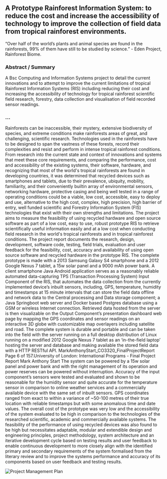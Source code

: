 <c><h2>A Prototype Rainforest Information System: to reduce the cost and increase the accessibility of technology to improve the collection of field data from tropical rainforest environments.</h2></c>
  
  <c>“Over half of the world’s plants and animal species are found in the rainforests, 99% of them have still to be studied by science.” </c>
<c> - Eden Project, Rainforest Biome. </c>

<c><h3>Abstract / Summary</h3></c>

<c>A Bsc Computing and Information Systems project to detail the current innovations and to attempt to improve the current limitations of tropical Rainforest Information Systems (RIS) including reducing their cost and increasing the accessibility of technology for tropical rainforest scientific field research, forestry, data collection and visualisation of field recorded sensor readings. </c>

<c><h3>...</h3></c>

Rainforests can be inaccessible, their mystery, extensive biodiversity of species, and extreme conditions
make rainforests areas of great, and challenging, scientific research. Technologies used in the rainforests
have to be designed to span the vastness of these forests, record their complexities and resist and perform
in intense tropical rainforest conditions.
From research into the current state and context of innovations and systems that meet these core
requirements, and comparing the performance, cost and accessibility of the existing systems, their
software, hardware, and recognizing that most of the world's tropical rainforests are found in developing
countries, it was determined that recycled devices such as smartphones and tablets, due to their
prevalence, ubiquity, mobility, familiarity, and their conveniently builtin array of environmental sensors,
networking hardware, protective casing and being well tested in a range of operating conditions could be
a viable, low cost, accessible, easy to deploy and use, alternative to the high cost, complex, high
precision, high barrier of entry, well funded scientific and Forestry Information System (FIS) technologies
that exist with their own strengths and limitations.
The project aims to measure the feasibility of using recycled hardware and open source software as part of
a low cost, easy to use, robust prototype RIS to retrieve scientifically useful information easily and at a
low cost when conducting field research in the world's tropical rainforests and in tropical rainforest
conditions.
The project report documents the research, design, development, software code, testing, field trials,
evaluation and user feedback for the feasibility, cost, accuracy and availability of using open source
software and recycled hardware in the prototype RIS. The complete prototype is made with a 2013
Samsung Galaxy S4 smartphone and a 2012 Google Nexus 7 tablet, a 15w solar panel and a 9000 mAh
power bank.
A client smartphone Java Android application serves as a reasonably reliable automated data-capturing
TPS (Transaction Processing System) Input Component of the RIS, that automates the data collection
from the currently implemented device’s inbuilt sensors, including, GPS, temperature, humidity and
timestamps at 15 minute intervals that can store the field data offline and network data to the Central
processing and Data storage component; a Java Springboot web server and Docker based Postgres
database using a GSM or wireless Internet connection.
Retrieved data hosted from the server is then visualizable on the Output Component’s presentation
dashboard web page by mapping the GPS coordinates and sensor readings on an interactive 3D globe
with customizable map overlayers including satellite and road.
The complete system is durable and portable and can be taken into the field with the server running on a
full desktop distribution of Linux running on a modified 2012 Google Nexus 7 tablet as an ‘in-the-field
laptop’ hosting the server and database and making available the stored field data with a HTTP RESTful
API.
MarkAnthonyStart_CO3320_FinalProjectReport
Page 6 of 157.University of London: International Programs - Final Project Report
Mark Anthony Start
The system can be powered by a 15w solar panel and power bank and with the right management of its
operation and power reserves can be powered without interruption.
Accuracy of the input component’s sensors were tested and evaluated and shown to be reasonable for the
humidity sensor and quite accurate for the temperature sensor in comparison to online weather services
and a commercially available device with the same set of inbuilt sensors. GPS coordinates ranged from
exact to within a variance of ~50-100 metres of their true location with reliable timestamps but with some
anomalous time and date values.
The overall cost of the prototype was very low and the accessibility of the system evaluated to be high in
comparison to the technologies of the researched scientific, academic and commercially available
systems.
The feasibility of the performance of using recycled devices was also found to be high but necessitates
adaptable, modular and extendible design and engineering principles, project methodology, system
architecture and an iterative development cycle based on testing results and user feedback to enable
continuous development to more closely align with the identified primary and secondary requirements of
the system formalised from the literary review and to improve the systems performance and accuracy of
its components based on user feedback and testing results.







![Project Management Plan](https://user-images.githubusercontent.com/45234288/101823315-7acb4200-3b22-11eb-9848-c815d0ca624e.png)


